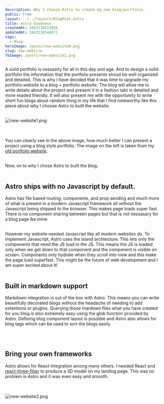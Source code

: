 ```yaml
---
description: Why I choose Astro to create my new blog/portfolio.
public: true
layout: ../../layouts/BlogPost.astro
title: Astro Goodness
createdAt: 1663138523826
updatedAt: 1663138544071
tags:
  - Blog
heroImage: /posts/new-website0.png
slug: new-website
fbImage: /posts/new-website1.png
---
```


A solid portfolio is nessasity for all in this day and age. And to design a solid portfolio the information that the portfolio presents shoud be well organized and detailed. This is why I have decided that it was time to upgrade my portfolio website to a blog + portfolio website. The blog will allow me to write details about the project and present it in a fashion taht is detailed and more readed friendly. It will also present me with the opportunity to write short fun blogs about random thing in my life that I find noteworthy like this piece about why I choose Astro to built the website.
<br></br>

![new-website1.png](/posts/new-website1.png)

<br></br>
You can clearly see in the above image, how much better I can present a project using a blog style portfolio. The image on the left is taken from my [old portfolio website](https://nazmussashrafi.netlify.app/).
<br></br>

Now, on to why I chose Astro to built the blog.
<br></br>

## Astro ships with no Javascript by default.

Astro has file based routing, components, and prop sending and much more of what is present in a modern Javascript framework all without the Javascript being shipped to the browser. This makes page loads super fast. There is no component sharing between pages but that is not nessasary for a blog page lke mine.

<br>
However my website needed Javascript like all modern websites do. To implement Javascript, Astro uses the island archtecture. This lets only the components that need the JS load in the JS. This means the JS is loaded only when we get down to that component and the component is visible on screen. Components only hydrate when they scroll into view and this make the page load superfast. This might be the future of web development and I am super excited about it!
<br></br>

## Built in markdown support

Markdown integration is out of the box with Astro. This means you can write beautifully decorated blogs without the headache of needing to add extentions or plugins.
Querying those mardown files what you have created for you blog is also extremely easy using the glob function provided by Astro. Defining blog component layout is possible and Astro also allows for blog tags which can be used to sort the blogs easily.

<br></br>

## Bring your own frameworks

Astro allows for React integration among many others. I needed React and [react-three-fiber](https://github.com/pmndrs/react-three-fiber) to produce a 3D model on my landing page. This was no problem in Astro and it was even easy and smooth.

<br></br>
![new-website2.png](/posts/new-website2.png)
<br></br>

<!-- I’ve been sitting on a chair from Herman Miller called [Aeron Chair](https://amzn.to/3mzPwFZ) for more than 5 years now. You may know this chair because it’s so popular around the world. I bought it at Rakuten Ichiba. I was using a very cheap chair before buying it. I found myself not so tired since I switched to this chair. It’s so durable and hasn’t broken at all even after 5 years of use. So, I think it’s worth the price. Take care of your back.

![aaron_chair_2.jpeg](/posts/aaron-chair-by-herman-miller_aaron-chair-2-jpeg.jpeg) -->
